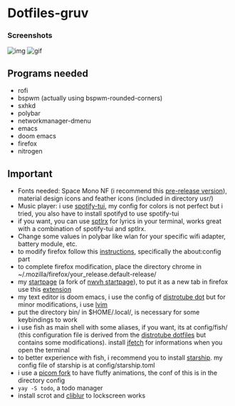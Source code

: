 # Dotfiles-gruv

### Screenshots
![img](https://i.imgur.com/C7rqgNk.png)
![gif](https://i.imgur.com/tTi6v9O.gif)

## Programs needed 
* rofi
* bspwm (actually using bspwm-rounded-corners)
* sxhkd
* polybar
* networkmanager-dmenu
* emacs
* doom emacs
* firefox
* nitrogen

## Important
* Fonts needed: Space Mono NF (i recommend this [pre-release version](https://github.com/ryanoasis/nerd-fonts/releases)), material design icons and feather icons (included in directory usr/)
* Music player: i use [spotify-tui](https://github.com/Rigellute/spotify-tui), my config for colors is not perfect but i tried, you also have to install spotifyd to use spotify-tui
* if you want, you can use [sptlrx](https://github.com/raitonoberu/sptlrx) for lyrics in your terminal, works great with a combination of spotify-tui and sptlrx.
* Change some values in polybar like wlan for your specific wifi adapter, battery module, etc.
 * to modify firefox follow this [instructions](https://github.com/andreasgrafen/cascade#how-to-use-a-userchromecss-theme), specifically the about:config part
 * to complete firefox modification, place the directory chrome in ~/.mozilla/firefox/your_release.default-release/ 
 * my [startpage](https://peyrzival.github.io/startpage/) (a fork of [nwvh startpage](https://github.com/nwvh/startpage)), to put it as a new tab in firefox use this [extension](https://addons.mozilla.org/pt-BR/firefox/addon/new-tab-override/)
 * my text editor is doom emacs, i use the config of [distrotube dot](https://gitlab.com/dwt1/dotfiles) but for minor modifications, i use [lvim](https://www.lunarvim.org/01-installing.html#prerequisites)
 * put the directory bin/ in $HOME/.local/, is necessary for some keybindings to work
 * i use fish as main shell with some aliases, if you want, its at config/fish/ (this configuration file is derived from the [distrotube dotfiles](https://gitlab.com/dwt1/dotfiles) but contains some modifications). install [jfetch](https://github.com/Jimmysit0/jfetch) for informations when you open the terminal
 * to better experience with fish, i recommend you to install [starship](https://starship.rs). my config file of starship is at config/starship.toml 
 * i use a [picom fork](https://github.com/pijulius/picom) to have fluffy animations, the conf of this is in the directory config
 * `yay -S todo`, a todo manager
 * install scrot and [cliblur](https://gitlab.com/kerkmann/cliblur) to lockscreen works
